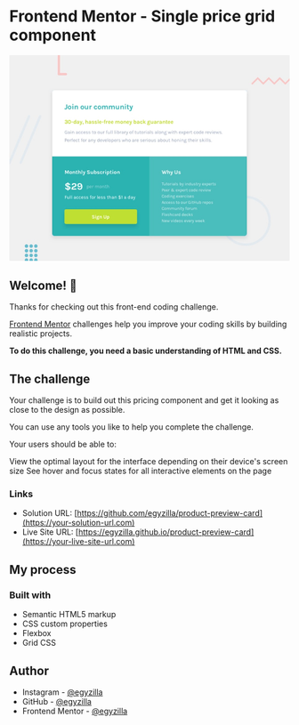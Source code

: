 # Frontend Mentor - Single price grid component

![Design preview for the Single price grid component coding challenge](./design/desktop-preview.jpg)

## Welcome! 👋

Thanks for checking out this front-end coding challenge.

[Frontend Mentor](https://www.frontendmentor.io) challenges help you improve your coding skills by building realistic projects.

**To do this challenge, you need a basic understanding of HTML and CSS.**

## The challenge

Your challenge is to build out this pricing component and get it looking as close to the design as possible.

You can use any tools you like to help you complete the challenge.

Your users should be able to:

View the optimal layout for the interface depending on their device's screen size
See hover and focus states for all interactive elements on the page

### Links

- Solution URL: [https://github.com/egyzilla/product-preview-card](https://your-solution-url.com)
- Live Site URL: [https://egyzilla.github.io/product-preview-card](https://your-live-site-url.com)

## My process

### Built with

- Semantic HTML5 markup
- CSS custom properties
- Flexbox
- Grid CSS

## Author

- Instagram - [@egyzilla](https://www.instagram.com/egyzilla/)
- GitHub - [@egyzilla](https://github.com/egyzilla)
- Frontend Mentor - [@egyzilla](https://www.frontendmentor.io/profile/egyzilla)



